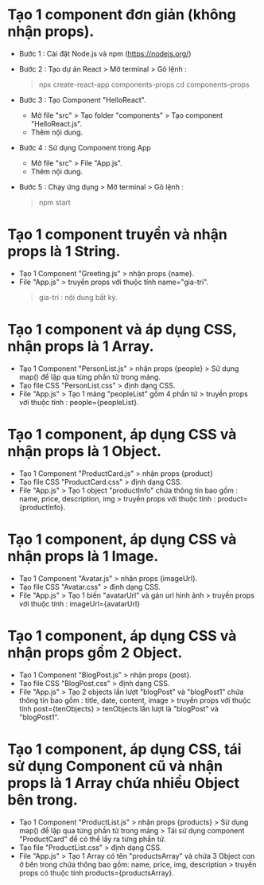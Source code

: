 # Tạo 1 component đơn giản (không nhận props).

- Bước 1 : Cài đặt Node.js và npm (https://nodejs.org/)

- Bước 2 : Tạo dự án React > Mở terminal > Gõ lệnh :

  > npx create-react-app components-props
  > cd components-props

- Bước 3 : Tạo Component "HelloReact".

  - Mở file "src" > Tạo folder "components" > Tạo component "HelloReact.js".
  - Thêm nội dung.

- Bước 4 : Sử dụng Component trong App

  - Mở file "src" > File "App.js".
  - Thêm nội dung.

- Bước 5 : Chạy ứng dụng > Mở terminal > Gõ lệnh :
  > npm start

# Tạo 1 component truyền và nhận props là 1 String.

- Tạo 1 Component "Greeting.js" > nhận props {name}.
- File "App.js" > truyền props với thuộc tính name="gia-tri".
  > gia-tri : nội dung bất kỳ.

# Tạo 1 component và áp dụng CSS, nhận props là 1 Array.

- Tạo 1 Component "PersonList.js" > nhận props {people} > Sử dụng map() để lặp qua từng phần tử trong mảng.
- Tạo file CSS "PersonList.css" > định dạng CSS.
- File "App.js" > Tạo 1 mảng "peopleList" gồm 4 phần tử > truyền props với thuộc tính : people={peopleList}.

# Tạo 1 component, áp dụng CSS và nhận props là 1 Object.

- Tạo 1 Component "ProductCard.js" > nhận props {product}
- Tạo file CSS "ProductCard.css" > định dạng CSS.
- File "App.js" > Tạo 1 object "productInfo" chứa thông tin bao gồm : name, price, description, img > truyền props với thuộc tính : product={productInfo}.

# Tạo 1 component, áp dụng CSS và nhận props là 1 Image.

- Tạo 1 Component "Avatar.js" > nhận props {imageUrl}.
- Tạo file CSS "Avatar.css" > định dạng CSS.
- File "App.js" > Tạo 1 biến "avatarUrl" và gán url hình ảnh > truyền props với thuộc tính : imageUrl={avatarUrl}

# Tạo 1 component, áp dụng CSS và nhận props gồm 2 Object.

- Tạo 1 Component "BlogPost.js" > nhận props {post}.
- Tạo file CSS "BlogPost.css" > định dạng CSS.
- File "App.js" > Tạo 2 objects lần lượt "blogPost" và "blogPost1" chứa thông tin bao gồm : title, date, content, image > truyền props với thuộc tính post={tenObjects} > tenObjects lần lượt là "blogPost" và "blogPost1".

# Tạo 1 component, áp dụng CSS, tái sử dụng Component cũ và nhận props là 1 Array chứa nhiều Object bên trong.

- Tạo 1 Component "ProductList.js" > nhận props {products} > Sử dụng map() để lặp qua từng phần tử trong mảng > Tái sử dụng component "ProductCard" để có thể lấy ra từng phần tử.
- Tạo file "ProductList.css" > định dạng CSS.
- File "App.js" > Tạo 1 Array có tên "productsArray" và chứa 3 Object con ở bên trong chứa thông bao gồm: name, price, img, description > truyền props có thuộc tính products={productsArray}.
